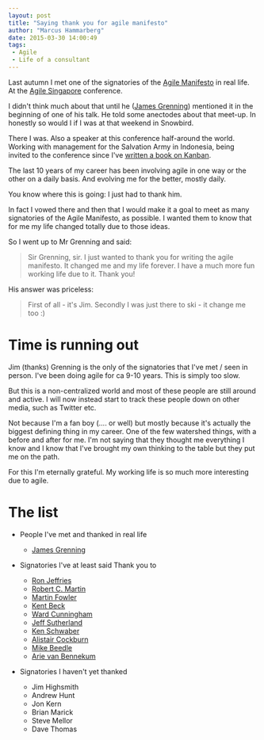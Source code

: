 ```yaml
---
layout: post
title: "Saying thank you for agile manifesto"
author: "Marcus Hammarberg"
date: 2015-03-30 14:00:49
tags:
 - Agile
 - Life of a consultant
---
```


Last autumn I met one of the signatories of the [Agile Manifesto](http://agilemanifesto.org) in real life. At the [Agile Singapore](http://2014.agilesingapore.org/) conference.

I didn't think much about that until he ([James Grenning](http://www.renaissancesoftware.net/blog/)) mentioned it in the beginning of one of his talk. He told some anectodes about that meet-up. In honestly so would I if I was at that weekend in Snowbird.

There I was. Also a speaker at this conference half-around the world. Working with management for the Salvation Army in Indonesia, being invited to the conference since I've [written a book on Kanban](http://www.amazon.com/Kanban-Action-Marcus-Hammarberg/dp/1617291056/).

The last 10 years of my career has been involving agile in one way or the other on a daily basis. And evolving me for the better, mostly daily.

You know where this is going: I just had to thank him.
<a name='more'></a>

In fact I vowed there and then that I would make it a goal to meet as many signatories of the Agile Manifesto, as possible. I wanted them to know that for me my life changed totally due to those ideas.

So I went up to Mr Grenning and said:

<blockquote>Sir Grenning, sir. I just wanted to thank you for writing the agile manifesto. It changed me and my life forever. I have a much more fun working life due to it. Thank you!</blockquote>

His answer was priceless:

<blockquote>First of all - it's Jim. Secondly I was just there to ski - it change me too :)</blockquote>

# Time is running out
Jim (thanks) Grenning is the only of the signatories that I've met / seen in person. I've been doing agile for ca 9-10 years. This is simply too slow.

But this is a non-centralized world and most of these people are still around and active. I will now instead start to track these people down on other media, such as Twitter etc. 

Not because I'm a fan boy (.... or well) but mostly because it's actually the biggest defining thing in my career. One of the few watershed things, with a before and after for me. I'm not saying that they thought me everything I know and I know that I've brought my own thinking to the table but they put me on the path.


For this I'm eternally grateful. My working life is so much more interesting due to agile.

# The list
* People I've met and thanked in real life
	* [James Grenning](http://www.marcusoft.net/2015/03/saying-thank-you-for-agile-manifesto.html)

* Signatories I've at least said Thank you to
	* [Ron Jeffries](https://twitter.com/RonJeffries/status/58249750546982912)
	* [Robert C. Martin](https://twitter.com/marcusoftnet/status/582720783723548672)
	* [Martin Fowler](https://twitter.com/marcusoftnet/status/583159228300271616)
	* [Kent Beck](https://twitter.com/marcusoftnet/status/584899098664280064)
	* [Ward Cunningham](https://twitter.com/marcusoftnet/status/585623644761677824)
	* [Jeff Sutherland](https://twitter.com/marcusoftnet/status/585623965399384068)
	* [Ken Schwaber](https://twitter.com/marcusoftnet/status/586091497730244608)
	* [Alistair Cockburn](https://twitter.com/marcusoftnet/status/586092020436967425)
	* [Mike Beedle](https://twitter.com/marcusoftnet/status/586367589384765440)
	* [Arie van Bennekum](https://twitter.com/marcusoftnet/status/586368020269809664)
* Signatories I haven't yet thanked
	* Jim Highsmith
	* Andrew Hunt
	* Jon Kern
	* Brian Marick
	* Steve Mellor
	* Dave Thomas